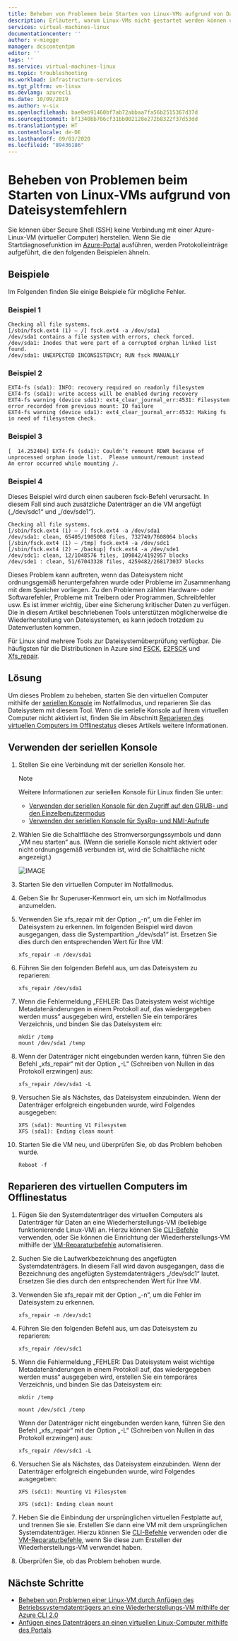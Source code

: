 ```yaml
---
title: Beheben von Problemen beim Starten von Linux-VMs aufgrund von Dateisystemfehlern | Microsoft-Dokumentation
description: Erläutert, warum Linux-VMs nicht gestartet werden können und wie das Problem behoben wird.
services: virtual-machines-linux
documentationcenter: ''
author: v-miegge
manager: dcscontentpm
editor: ''
tags: ''
ms.service: virtual-machines-linux
ms.topic: troubleshooting
ms.workload: infrastructure-services
ms.tgt_pltfrm: vm-linux
ms.devlang: azurecli
ms.date: 10/09/2019
ms.author: v-six
ms.openlocfilehash: bae0eb91460bf7ab72abbaa7fa56b2515367d37d
ms.sourcegitcommit: bf1340bb706cf31bb002128e272b8322f37d53dd
ms.translationtype: HT
ms.contentlocale: de-DE
ms.lasthandoff: 09/03/2020
ms.locfileid: "89436186"
---
```

# <a name="troubleshoot-linux-vm-starting-issues-due-to-file-system-errors"></a>Beheben von Problemen beim Starten von Linux-VMs aufgrund von Dateisystemfehlern

Sie können über Secure Shell (SSH) keine Verbindung mit einer Azure-Linux-VM (virtueller Computer) herstellen. Wenn Sie die Startdiagnosefunktion im [Azure-Portal](https://portal.azure.com/) ausführen, werden Protokolleinträge aufgeführt, die den folgenden Beispielen ähneln.

## <a name="examples"></a>Beispiele

Im Folgenden finden Sie einige Beispiele für mögliche Fehler.

### <a name="example-1"></a>Beispiel 1 

```
Checking all file systems.
[/sbin/fsck.ext4 (1) — /] fsck.ext4 -a /dev/sda1
/dev/sda1 contains a file system with errors, check forced.
/dev/sda1: Inodes that were part of a corrupted orphan linked list found.
/dev/sda1: UNEXPECTED INCONSISTENCY; RUN fsck MANUALLY
```

### <a name="example-2"></a>Beispiel 2

```
EXT4-fs (sda1): INFO: recovery required on readonly filesystem
EXT4-fs (sda1): write access will be enabled during recovery
EXT4-fs warning (device sda1): ext4_clear_journal_err:4531: Filesystem error recorded from previous mount: IO failure
EXT4-fs warning (device sda1): ext4_clear_journal_err:4532: Making fs in need of filesystem check.
```

### <a name="example-3"></a>Beispiel 3

```
[  14.252404] EXT4-fs (sda1): Couldn’t remount RDWR because of unprocessed orphan inode list.  Please unmount/remount instead
An error occurred while mounting /.
```

### <a name="example-4"></a>Beispiel 4 

Dieses Beispiel wird durch einen sauberen fsck-Befehl verursacht. In diesem Fall sind auch zusätzliche Datenträger an die VM angefügt („/dev/sdc1“ und „/dev/sde1“).

```
Checking all file systems. 
[/sbin/fsck.ext4 (1) — /] fsck.ext4 -a /dev/sda1
/dev/sda1: clean, 65405/1905008 files, 732749/7608064 blocks
[/sbin/fsck.ext4 (1) — /tmp] fsck.ext4 -a /dev/sdc1
[/sbin/fsck.ext4 (2) — /backup] fsck.ext4 -a /dev/sde1
/dev/sdc1: clean, 12/1048576 files, 109842/4192957 blocks
/dev/sde1 : clean, 51/67043328 files, 4259482/268173037 blocks
```

Dieses Problem kann auftreten, wenn das Dateisystem nicht ordnungsgemäß heruntergefahren wurde oder Probleme im Zusammenhang mit dem Speicher vorliegen. Zu den Problemen zählen Hardware- oder Softwarefehler, Probleme mit Treibern oder Programmen, Schreibfehler usw. Es ist immer wichtig, über eine Sicherung kritischer Daten zu verfügen. Die in diesem Artikel beschriebenen Tools unterstützen möglicherweise die Wiederherstellung von Dateisystemen, es kann jedoch trotzdem zu Datenverlusten kommen.

Für Linux sind mehrere Tools zur Dateisystemüberprüfung verfügbar. Die häufigsten für die Distributionen in Azure sind [FSCK](https://access.redhat.com/documentation/en-us/red_hat_enterprise_linux/6/html/storage_administration_guide/fsck-fs-specific), [E2FSCK](https://access.redhat.com/documentation/en-us/red_hat_enterprise_linux/7/html/storage_administration_guide/fsck-fs-specific) und [Xfs_repair](https://access.redhat.com/documentation/en-us/red_hat_enterprise_linux/7/html/storage_administration_guide/xfsrepair).

## <a name="resolution"></a>Lösung

Um dieses Problem zu beheben, starten Sie den virtuellen Computer mithilfe der [seriellen Konsole](./serial-console-linux.md) im Notfallmodus, und reparieren Sie das Dateisystem mit diesem Tool. Wenn die serielle Konsole auf Ihrem virtuellen Computer nicht aktiviert ist, finden Sie im Abschnitt [Reparieren des virtuellen Computers im Offlinestatus](#repair-the-vm-offline) dieses Artikels weitere Informationen.

## <a name="use-the-serial-console"></a>Verwenden der seriellen Konsole

1. Stellen Sie eine Verbindung mit der seriellen Konsole her.

   > [!Note]
   > Weitere Informationen zur seriellen Konsole für Linux finden Sie unter:
   > * [Verwenden der seriellen Konsole für den Zugriff auf den GRUB- und den Einzelbenutzermodus](serial-console-grub-single-user-mode.md)
   > * [Verwenden der seriellen Konsole für SysRq- und NMI-Aufrufe](./serial-console-nmi-sysrq.md)

2. Wählen Sie die Schaltfläche des Stromversorgungssymbols und dann „VM neu starten“ aus. (Wenn die serielle Konsole nicht aktiviert oder nicht ordnungsgemäß verbunden ist, wird die Schaltfläche nicht angezeigt.)

   ![IMAGE](./media/linux-recovery-cannot-ssh-to-linux-vm-due-to-file-system-errors-fsck/restart-vm.png)

3. Starten Sie den virtuellen Computer im Notfallmodus.

4. Geben Sie Ihr Superuser-Kennwort ein, um sich im Notfallmodus anzumelden.

5. Verwenden Sie xfs_repair mit der Option „-n“, um die Fehler im Dateisystem zu erkennen. Im folgenden Beispiel wird davon ausgegangen, dass die Systempartition „/dev/sda1“ ist. Ersetzen Sie dies durch den entsprechenden Wert für Ihre VM:

   ```
   xfs_repair -n /dev/sda1
   ```

6. Führen Sie den folgenden Befehl aus, um das Dateisystem zu reparieren:

   ```
   xfs_repair /dev/sda1
   ```

7. Wenn die Fehlermeldung „FEHLER: Das Dateisystem weist wichtige Metadatenänderungen in einem Protokoll auf, das wiedergegeben werden muss“ ausgegeben wird, erstellen Sie ein temporäres Verzeichnis, und binden Sie das Dateisystem ein:

   ```
   mkdir /temp
   mount /dev/sda1 /temp
   ```

8. Wenn der Datenträger nicht eingebunden werden kann, führen Sie den Befehl „xfs_repair“ mit der Option „-L“ (Schreiben von Nullen in das Protokoll erzwingen) aus:

   ```
   xfs_repair /dev/sda1 -L
   ```

9. Versuchen Sie als Nächstes, das Dateisystem einzubinden. Wenn der Datenträger erfolgreich eingebunden wurde, wird Folgendes ausgegeben:
 
   ```
   XFS (sda1): Mounting V1 Filesystem
   XFS (sda1): Ending clean mount
   ```

10. Starten Sie die VM neu, und überprüfen Sie, ob das Problem behoben wurde.

    ```
    Reboot -f
    ```

## <a name="repair-the-vm-offline"></a>Reparieren des virtuellen Computers im Offlinestatus

1. Fügen Sie den Systemdatenträger des virtuellen Computers als Datenträger für Daten an eine Wiederherstellungs-VM (beliebige funktionierende Linux-VM) an. Hierzu können Sie [CLI-Befehle](./troubleshoot-recovery-disks-linux.md) verwenden, oder Sie können die Einrichtung der Wiederherstellungs-VM mithilfe der [VM-Reparaturbefehle](repair-linux-vm-using-azure-virtual-machine-repair-commands.md) automatisieren.

2. Suchen Sie die Laufwerkbezeichnung des angefügten Systemdatenträgers. In diesem Fall wird davon ausgegangen, dass die Bezeichnung des angefügten Systemdatenträgers „/dev/sdc1“ lautet. Ersetzen Sie dies durch den entsprechenden Wert für Ihre VM.

3. Verwenden Sie xfs_repair mit der Option „-n“, um die Fehler im Dateisystem zu erkennen.

   ```
   xfs_repair -n /dev/sdc1
   ```

4. Führen Sie den folgenden Befehl aus, um das Dateisystem zu reparieren:

   ```
   xfs_repair /dev/sdc1
   ```

5. Wenn die Fehlermeldung „FEHLER: Das Dateisystem weist wichtige Metadatenänderungen in einem Protokoll auf, das wiedergegeben werden muss“ ausgegeben wird, erstellen Sie ein temporäres Verzeichnis, und binden Sie das Dateisystem ein:

   ```
   mkdir /temp

   mount /dev/sdc1 /temp
   ```

   Wenn der Datenträger nicht eingebunden werden kann, führen Sie den Befehl „xfs_repair“ mit der Option „-L“ (Schreiben von Nullen in das Protokoll erzwingen) aus:

   ```
   xfs_repair /dev/sdc1 -L
   ```

6. Versuchen Sie als Nächstes, das Dateisystem einzubinden. Wenn der Datenträger erfolgreich eingebunden wurde, wird Folgendes ausgegeben:

   ```
   XFS (sdc1): Mounting V1 Filesystem
   
   XFS (sdc1): Ending clean mount
   ```

7. Heben Sie die Einbindung der ursprünglichen virtuellen Festplatte auf, und trennen Sie sie. Erstellen Sie dann eine VM mit dem ursprünglichen Systemdatenträger. Hierzu können Sie [CLI-Befehle](troubleshoot-recovery-disks-linux.md) verwenden oder die [VM-Reparaturbefehle](repair-linux-vm-using-azure-virtual-machine-repair-commands.md), wenn Sie diese zum Erstellen der Wiederherstellungs-VM verwendet haben.

8. Überprüfen Sie, ob das Problem behoben wurde.

## <a name="next-steps"></a>Nächste Schritte

* [Beheben von Problemen einer Linux-VM durch Anfügen des Betriebssystemdatenträgers an eine Wiederherstellungs-VM mithilfe der Azure CLI 2.0](./troubleshoot-recovery-disks-linux.md)
* [Anfügen eines Datenträgers an einen virtuellen Linux-Computer mithilfe des Portals](../linux/attach-disk-portal.md)
